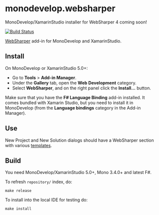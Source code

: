 # monodevelop.websharper

MonoDevelop/XamarinStudio installer for WebSharper 4 coming soon!

[![Build Status](https://travis-ci.org/intellifactory/monodevelop.websharper.svg?branch=master)](https://travis-ci.org/intellifactory/monodevelop.websharper)

[WebSharper][ws] add-in for MonoDevelop and XamarinStudio.

## Install

On MonoDevelop or XamarinStudio 5.0+:

* Go to **Tools** > **Add-in Manager**.
* Under the **Gallery** tab, open the **Web Development** category.
* Select **WebSharper**, and on the right panel click the **Install...** button.

Make sure that you have the **F# Language Binding** add-in installed. It comes bundled with Xamarin Studio, but you need to install it in MonoDevelop (from the **Language bindings** category in the Add-in Manager).

## Use

New Project and New Solution dialogs should have a WebSharper section with various [templates](ProjectTemplates.md).

## Build

You need MonoDevelop/XamarinStudio 5.0+, Mono 3.4.0+ and latest F#.

To refresh `repository/` index, do:

    make release
    
To install into the local IDE for testing do:

    make install

[ws]: http://websharper.com
